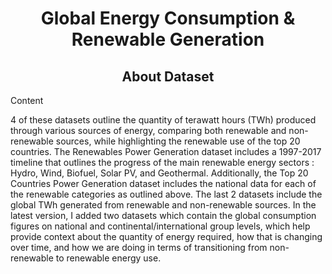 <h1 align = 'center'> Global Energy Consumption & Renewable Generation
  </h1>
<h2 align = 'center' >About Dataset
  </h2>
Content

4 of these datasets outline the quantity of terawatt hours (TWh) produced through various sources of energy, comparing both renewable and non-renewable sources, while highlighting the renewable use of the top 20 countries. The Renewables Power Generation dataset includes a 1997-2017 timeline that outlines the progress of the main renewable energy sectors : Hydro, Wind, Biofuel, Solar PV, and Geothermal. Additionally, the Top 20 Countries Power Generation dataset includes the national data for each of the renewable categories as outlined above. The last 2 datasets include the global TWh generated from renewable and non-renewable sources.
In the latest version, I added two datasets which contain the global consumption figures on national and continental/international group levels, which help provide context about the quantity of energy required, how that is changing over time, and how we are doing in terms of transitioning from non-renewable to renewable energy use.
